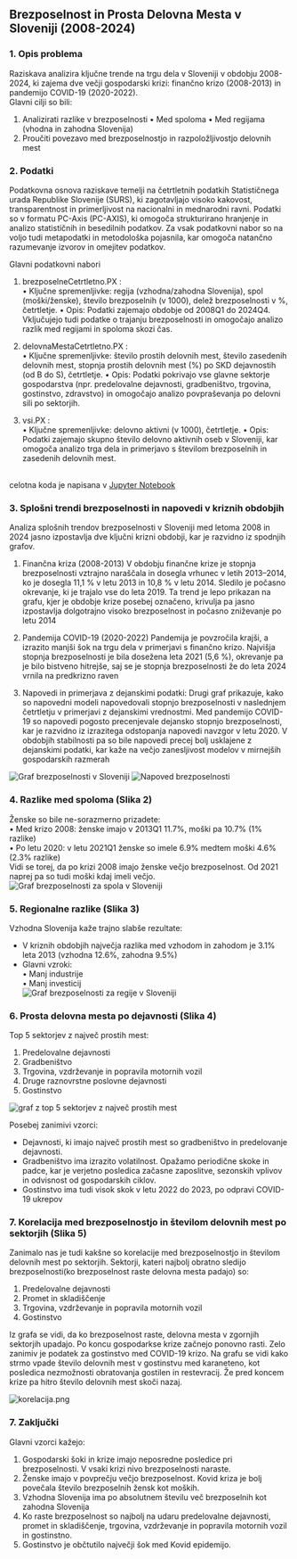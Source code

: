 ## Brezposelnost in Prosta Delovna Mesta v Sloveniji (2008-2024)

### 1. Opis problema
Raziskava analizira ključne trende na trgu dela v Sloveniji v obdobju 2008-2024,
ki zajema dve večji gospodarski krizi: finančno krizo (2008-2013) in pandemijo COVID-19 (2020-2022).<br/>
Glavni cilji so bili:
1. Analizirati razlike v brezposelnosti
    • Med spoloma
    • Med regijama (vhodna in zahodna Slovenija)
2. Proučiti povezavo med brezposelnostjo in razpoložljivostjo delovnih mest

### 2. Podatki
Podatkovna osnova raziskave temelji na četrtletnih podatkih Statističnega urada Republike Slovenije (SURS), ki zagotavljajo visoko kakovost, transparentnost in primerljivost na nacionalni in mednarodni ravni. Podatki so v formatu PC-Axis (PC-AXIS), ki omogoča strukturirano hranjenje in analizo statističnih in besedilnih podatkov. Za vsak podatkovni nabor so na voljo tudi metapodatki in metodološka pojasnila, kar omogoča natančno razumevanje izvorov in omejitev podatkov.

Glavni podatkovni nabori

1. brezposelneCetrtletno.PX :  
    • Ključne spremenljivke: regija (vzhodna/zahodna Slovenija), spol (moški/ženske), število brezposelnih (v 1000), delež brezposelnosti v %, četrtletje.
    • Opis: Podatki zajemajo obdobje od 2008Q1 do 2024Q4. Vključujejo tudi podatke o trajanju brezposelnosti in omogočajo analizo razlik med regijami in spoloma skozi čas.

2. delovnaMestaCetrtletno.PX :<br/>
    • Ključne spremenljivke: število prostih delovnih mest, število zasedenih delovnih mest, stopnja prostih delovnih mest (%) po SKD dejavnostih (od B do S),             četrtletje.
    • Opis: Podatki pokrivajo vse glavne sektorje gospodarstva (npr. predelovalne dejavnosti, gradbeništvo, trgovina, gostinstvo, zdravstvo) in omogočajo analizo                povpraševanja po delovni sili po sektorjih.
3. vsi.PX :<br/>
    • Ključne spremenljivke: delovno aktivni (v 1000), četrtletje.
    • Opis: Podatki zajemajo skupno število delovno aktivnih oseb v Sloveniji, kar omogoča analizo trga dela in primerjavo s številom brezposelnih in zasedenih delovnih mest.
   

<br> celotna koda je napisana v [Jupyter Notebook](https://github.com/KekecD/PR255/blob/main/projekt.ipynb)
### 3. Splošni trendi brezposelnosti in napovedi v kriznih obdobjih

Analiza splošnih trendov brezposelnosti v Sloveniji med letoma 2008 in 2024 jasno izpostavlja dve ključni krizni obdobji, kar je razvidno iz spodnjih grafov.

1. Finančna kriza (2008-2013)
V obdobju finančne krize je stopnja brezposelnosti vztrajno naraščala in dosegla vrhunec v letih 2013–2014, ko je dosegla 11,1 % v letu 2013 in 10,8 % v letu 2014. Sledilo je počasno okrevanje, ki je trajalo vse do leta 2019. Ta trend je lepo prikazan na grafu, kjer je obdobje krize posebej označeno, krivulja pa jasno izpostavlja dolgotrajno visoko brezposelnost in počasno zniževanje po letu 2014

2. Pandemija COVID-19 (2020-2022)
Pandemija je povzročila krajši, a izrazito manjši šok na trgu dela v primerjavi s finančno krizo. Najvišja stopnja brezposelnosti je bila dosežena leta 2021 (5,6 %), okrevanje pa je bilo bistveno hitrejše, saj se je stopnja brezposelnosti že do leta 2024 vrnila na predkrizno raven

3. Napovedi in primerjava z dejanskimi podatki:
Drugi graf prikazuje, kako so napovedni modeli napovedovali stopnjo brezposelnosti v naslednjem četrtletju v primerjavi z dejanskimi vrednostmi. Med pandemijo COVID-19 so napovedi pogosto precenjevale dejansko stopnjo brezposelnosti, kar je razvidno iz izrazitega odstopanja napovedi navzgor v letu 2020. V obdobjih stabilnosti pa so bile napovedi precej bolj usklajene z dejanskimi podatki, kar kaže na večjo zanesljivost modelov v mirnejših gospodarskih razmerah

![Graf brezposelnosti v Sloveniji](slike%2FBrezposelnostSkupaj.png)
![Napoved brezposelnosti](slike%NapovedBrezposelnosti.png)
### 4. Razlike med spoloma (Slika 2)
Ženske so bile ne-sorazmerno prizadete:<br/>
    • Med krizo 2008: ženske imajo v 2013Q1 11.7%, moški pa 10.7% (1% razlike)<br/>
    • Po letu 2020: v letu 2021Q1 ženske so imele 6.9% medtem moški 4.6% (2.3% razlike)<br>
Vidi se torej, da po krizi 2008 imajo ženske večjo brezposelnost. Od 2021 naprej pa so tudi moški kdaj imeli večjo.
![Graf brezposelnosti za spola v Sloveniji](slike%2FBrezposelniSpoli.png)
    
### 5. Regionalne razlike (Slika 3)
Vzhodna Slovenija kaže trajno slabše rezultate:
- V kriznih obdobjih največja razlika med vzhodom in zahodom je 3.1% leta 2013 (vzhodna 12.6%, zahodna 9.5%)
- Glavni vzroki:<br/>
    • Manj industrije<br/>
    • Manj investicij<br/>
![Graf brezposelnosti za regije v Sloveniji](slike%2FBrezposelniRegije.png)

### 6. Prosta delovna mesta po dejavnosti (Slika 4)
Top 5 sektorjev z največ prostih mest:
1. Predelovalne dejavnosti
2. Gradbeništvo
3. Trgovina, vzdrževanje in popravila motornih vozil
4. Druge raznovrstne poslovne dejavnosti
5. Gostinstvo

![graf z top 5 sektorjev z največ prostih mest](slike%2FProstaDelovnaMestaO.png)

Posebej zanimivi vzorci:
- Dejavnosti, ki imajo največ prostih mest so gradbeništvo in predelovanje dejavnosti.
- Gradbeništvo ima izrazito volatilnost. Opažamo periodične skoke in padce, kar je verjetno posledica začasne zaposlitve, sezonskih vplivov in odvisnost od gospodarskih ciklov.
- Gostinstvo ima tudi visok skok v letu 2022 do 2023, po odpravi COVID-19 ukrepov

### 7. Korelacija med brezposelnostjo in številom delovnih mest po sektorjih (Slika 5)
Zanimalo nas je tudi kakšne so korelacije med brezposelnostjo in številom delovnih mest po sektorjih. Sektorji, kateri najbolj obratno sledijo brezposelnosti(ko brezposelnost raste delovna mesta padajo) so:
1. Predelovalne dejavnosti
2. Promet in skladiščenje
3. Trgovina, vzdrževanje in popravila motornih vozil
4. Gostinstvo

Iz grafa se vidi, da ko brezposelnost raste, delovna mesta v zgornjih sektorjih upadajo. Po koncu gospodarkse krize začnejo ponovno rasti. Zelo zanimiv je podatek za gostinstvo med COVID-19 krizo. Na grafu se vidi kako strmo vpade število delovnih mest v gostinstvu med karaneteno, kot posledica nezmožnosti obratovanja gostilen in restevracij. Že pred koncem krize pa hitro število delovnih mest skoči nazaj. 

![korelacija.png](slike%2Fkorelacija.png)

### 7. Zaključki
Glavni vzorci kažejo:

[//]: # (1. Močno povezanost med gospodarskimi šoki in brezposelnostjo)

[//]: # (2. Trajne regionalne neenakosti)

[//]: # (3. Sektorske posebnosti)
1. Gospodarski šoki in krize imajo neposredne posledice pri brezposelnosti. V vsaki krizi nivo brezposelnosti naraste.
2. Ženske imajo v povprečju večjo brezposelnost. Kovid kriza je bolj povečala število brezposelnih žensk kot moških.
3. Vzhodna Slovenija ima po absolutnem številu več brezposelnih kot zahodna Slovenija
4. Ko raste brezposelnost so najbolj na udaru predelovalne dejavnosti, promet in skladiščenje, trgovina, vzdrževanje in popravila motornih vozil in gostinstno.
5. Gostinstvo je občtutilo največji šok med Kovid epidemijo.
